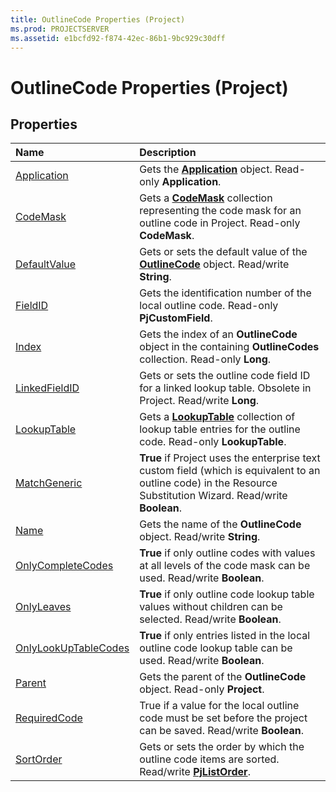 ```yaml
---
title: OutlineCode Properties (Project)
ms.prod: PROJECTSERVER
ms.assetid: e1bcfd92-f874-42ec-86b1-9bc929c30dff
---
```



# OutlineCode Properties (Project)

## Properties



|**Name**|**Description**|
|:-----|:-----|
|[Application](outlinecode-application-property-project.md)|Gets the  **[Application](application-object-project.md)** object. Read-only **Application**.|
|[CodeMask](outlinecode-codemask-property-project.md)|Gets a  **[CodeMask](codemask-object-project.md)** collection representing the code mask for an outline code in Project. Read-only **CodeMask**.|
|[DefaultValue](outlinecode-defaultvalue-property-project.md)|Gets or sets the default value of the  **[OutlineCode](outlinecode-object-project.md)** object. Read/write **String**.|
|[FieldID](outlinecode-fieldid-property-project.md)|Gets the identification number of the local outline code. Read-only  **PjCustomField**.|
|[Index](outlinecode-index-property-project.md)|Gets the index of an  **OutlineCode** object in the containing **OutlineCodes** collection. Read-only **Long**.|
|[LinkedFieldID](outlinecode-linkedfieldid-property-project.md)|Gets or sets the outline code field ID for a linked lookup table. Obsolete in Project. Read/write  **Long**.|
|[LookupTable](outlinecode-lookuptable-property-project.md)|Gets a  **[LookupTable](lookuptable-object-project.md)** collection of lookup table entries for the outline code. Read-only **LookupTable**.|
|[MatchGeneric](outlinecode-matchgeneric-property-project.md)|**True** if Project uses the enterprise text custom field (which is equivalent to an outline code) in the Resource Substitution Wizard. Read/write **Boolean**.|
|[Name](outlinecode-name-property-project.md)|Gets the name of the  **OutlineCode** object. Read/write **String**.|
|[OnlyCompleteCodes](outlinecode-onlycompletecodes-property-project.md)|**True** if only outline codes with values at all levels of the code mask can be used. Read/write **Boolean**.|
|[OnlyLeaves](outlinecode-onlyleaves-property-project.md)|**True** if only outline code lookup table values without children can be selected. Read/write **Boolean**.|
|[OnlyLookUpTableCodes](outlinecode-onlylookuptablecodes-property-project.md)|**True** if only entries listed in the local outline code lookup table can be used. Read/write **Boolean**.|
|[Parent](outlinecode-parent-property-project.md)|Gets the parent of the  **OutlineCode** object. Read-only **Project**.|
|[RequiredCode](outlinecode-requiredcode-property-project.md)|True if a value for the local outline code must be set before the project can be saved. Read/write  **Boolean**.|
|[SortOrder](outlinecode-sortorder-property-project.md)|Gets or sets the order by which the outline code items are sorted. Read/write  **[PjListOrder](pjlistorder-enumeration-project.md)**.|

